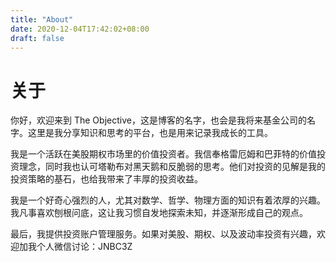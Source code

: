 ```yaml
---
title: "About"
date: 2020-12-04T17:42:02+08:00
draft: false
---
```


# 关于
你好，欢迎来到 The Objective，这是博客的名字，也会是我将来基金公司的名字。这里是我分享知识和思考的平台，也是用来记录我成长的工具。

我是一个活跃在美股期权市场里的价值投资者。我信奉格雷厄姆和巴菲特的价值投资理念，同时我也认可塔勒布对黑天鹅和反脆弱的思考。他们对投资的见解是我的投资策略的基石，也给我带来了丰厚的投资收益。

我是一个好奇心强烈的人，尤其对数学、哲学、物理方面的知识有着浓厚的兴趣。我凡事喜欢刨根问底，这让我习惯自发地探索未知，并逐渐形成自己的观点。

最后，我提供投资账户管理服务。如果对美股、期权、以及波动率投资有兴趣，欢迎加我个人微信讨论：JNBC3Z
